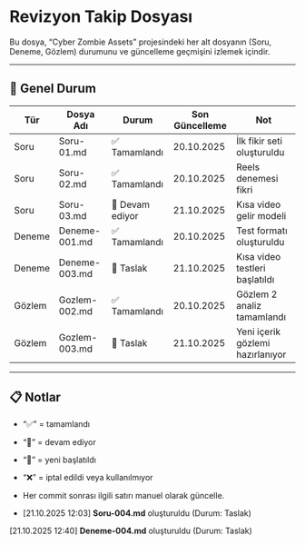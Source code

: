 # Revizyon Takip Dosyası

Bu dosya, “Cyber Zombie Assets” projesindeki her alt dosyanın (Soru, Deneme, Gözlem) durumunu ve güncelleme geçmişini izlemek içindir.

---

## 🧭 Genel Durum

| Tür | Dosya Adı | Durum | Son Güncelleme | Not |
|-----|------------|--------|----------------|------|
| Soru | Soru-01.md | ✅ Tamamlandı | 20.10.2025 | İlk fikir seti oluşturuldu |
| Soru | Soru-02.md | ✅ Tamamlandı | 20.10.2025 | Reels denemesi fikri |
| Soru | Soru-03.md | 🔄 Devam ediyor | 21.10.2025 | Kısa video gelir modeli |
| Deneme | Deneme-001.md | ✅ Tamamlandı | 20.10.2025 | Test formatı oluşturuldu |
| Deneme | Deneme-003.md | 🔄 Taslak | 21.10.2025 | Kısa video testleri başlatıldı |
| Gözlem | Gozlem-002.md | ✅ Tamamlandı | 20.10.2025 | Gözlem 2 analiz tamamlandı |
| Gözlem | Gozlem-003.md | 🧩 Taslak | 21.10.2025 | Yeni içerik gözlemi hazırlanıyor |

---

## 📋 Notlar
- “✅” = tamamlandı  
- “🔄” = devam ediyor  
- “🧩” = yeni başlatıldı  
- “❌” = iptal edildi veya kullanılmıyor  
- Her commit sonrası ilgili satırı manuel olarak güncelle.

- [21.10.2025 12:03] **Soru-004.md** oluşturuldu (Durum: Taslak)

[21.10.2025 12:40] **Deneme-004.md** oluşturuldu (Durum: Taslak)
